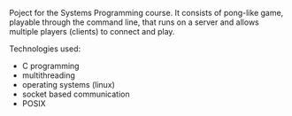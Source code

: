 Poject for the Systems Programming course. It consists of pong-like game, playable through the command line, that runs on a server and allows multiple players (clients) to connect and play.

Technologies used:
- C programming
- multithreading
- operating systems (linux)
- socket based communication
- POSIX

